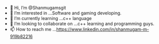 - 👋 Hi, I’m @Shanmugamsgit
- 👀 I’m interested in ...Software and gaming developing.
- 🌱 I’m currently learning ...c++ language
- 💞️ I’m looking to collaborate on ...c++ learning and programming guys.
- 📫 How to reach me ...https://www.linkedin.com/in/shanmugam-m-919b82216

<!---
Shanmugamsgit/Shanmugamsgit is a ✨ special ✨ repository because its `README.md` (this file) appears on your GitHub profile.
You can click the Preview link to take a look at your changes.
--->
